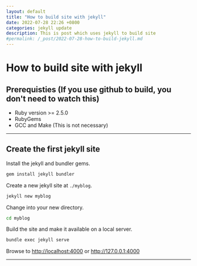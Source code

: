 ```yaml
---
layout: default
title: "How to build site with jekyll"
date: 2022-07-28 22:26 +0800
categories: jekyll update
description: This is post which uses jekyll to build site
#permalink: /_post/2022-07-28-how-to-build-jekyll.md
---
```


# How to build site with jekyll

## Prerequisties  (If you use github to build, you don't need to watch this)
  * Ruby version >= 2.5.0
  * RubyGems
  * GCC and Make  (This is not necessary)

---

## Create the first jekyll site

Install the jekyll and bundler gems.
```bash
gem install jekyll bundler
```

Create a new jekyll site at `./myblog`.
```bash
jekyll new myblog
```

Change into your new directory.
```bash
cd myblog
```

Build the site and make it available on a local server.
```bash
bundle exec jekyll serve
```

Browse to <http://localhost:4000> or <http://127.0.0.1:4000>

---


